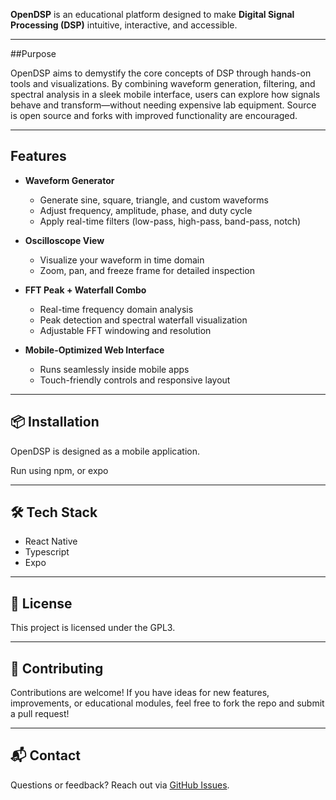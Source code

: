 
**OpenDSP** is an educational platform designed to make **Digital Signal Processing (DSP)** intuitive, interactive, and accessible.

---

##Purpose

OpenDSP aims to demystify the core concepts of DSP through hands-on tools and visualizations. By combining waveform generation, filtering, and spectral analysis in a sleek mobile interface, users can explore how signals behave and transform—without needing expensive lab equipment. Source is open source and forks with improved functionality are encouraged.

---

## Features

- **Waveform Generator**  
  - Generate sine, square, triangle, and custom waveforms  
  - Adjust frequency, amplitude, phase, and duty cycle  
  - Apply real-time filters (low-pass, high-pass, band-pass, notch)

- **Oscilloscope View**  
  - Visualize your waveform in time domain  
  - Zoom, pan, and freeze frame for detailed inspection

- **FFT Peak + Waterfall Combo**  
  - Real-time frequency domain analysis  
  - Peak detection and spectral waterfall visualization  
  - Adjustable FFT windowing and resolution

- **Mobile-Optimized Web Interface**  
  - Runs seamlessly inside mobile apps  
  - Touch-friendly controls and responsive layout

---

## 📦 Installation

OpenDSP is designed as a mobile application.

Run using npm, or expo

---

## 🛠️ Tech Stack

- React Native
- Typescript
- Expo

---

## 📄 License

This project is licensed under the GPL3.

---

## 🤝 Contributing

Contributions are welcome! If you have ideas for new features, improvements, or educational modules, feel free to fork the repo and submit a pull request!

---

## 📬 Contact

Questions or feedback? Reach out via [GitHub Issues](https://github.com/1ch0r/OpenDSP/issues).
